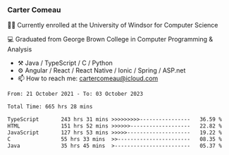 ### Carter Comeau

🙋‍♂️ Currently enrolled at the University of Windsor for Computer Science

💻 Graduated from George Brown College in Computer Programming & Analysis

- ⚒️ Java / TypeScript / C / Python
- ⚙️ Angular / React / React Native / Ionic / Spring / ASP.net
- 📫 How to reach me: cartercomeau@icloud.com

<!--START_SECTION:waka-->

```txt
From: 21 October 2021 - To: 03 October 2023

Total Time: 665 hrs 28 mins

TypeScript       243 hrs 31 mins >>>>>>>>>----------------   36.59 %
HTML             151 hrs 52 mins >>>>>>-------------------   22.82 %
JavaScript       127 hrs 53 mins >>>>>--------------------   19.22 %
C                55 hrs 33 mins  >>-----------------------   08.35 %
Java             35 hrs 45 mins  >------------------------   05.37 %
```

<!--END_SECTION:waka-->
